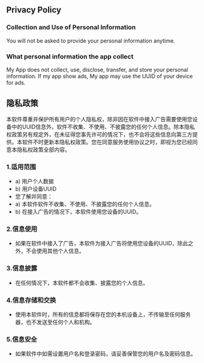 ## Privacy Policy

### Collection and Use of Personal Information

You will not be asked to provide your personal information anytime. 

### What personal information the app collect

My App does not collect, use, disclose, transfer, and store your personal information. 
If my app show ads, My app may use the UUID of your device for ads. 

## 隐私政策

本软件尊重并保护所有用户的个人隐私权，除非因在软件中接入广告需要使用您设备中的UUID信息外，软件不收集、不使用、不披露您的任何个人信息。除本隐私权政策另有规定外，在未征得您事先许可的情况下，也不会将这些信息向第三方提供。本软件不时更新本隐私权政策。您在同意服务使用协议之时，即视为您已经同意本隐私权政策全部内容。

### 1.适用范围

- a) 用户个人数据
- b) 用户设备UUID
- 您了解并同意：
- a) 本软件软件不收集、不使用、不披露您的任何个人信息。
- b) 在接入广告的情况下，本软件使用您设备的UUID。

### 2.信息使用

- 如果在软件中接入了广告，本软件为接入广告将使用您设备的UUID，除此之外，不会使用其他个人信息。

### 3.信息披露

- 在任何情况下，本软件都不会收集、披露您的个人信息。

### 4.信息存储和交换

- 使用本软件时，所有的信息都将保存在您的本机设备上，不传输至任何服务器，也不发送至任何个人和机构。

### 5.信息安全

- 如果软件中如需设置用户名和登录密码，请妥善保管您的用户名及密码信息。

